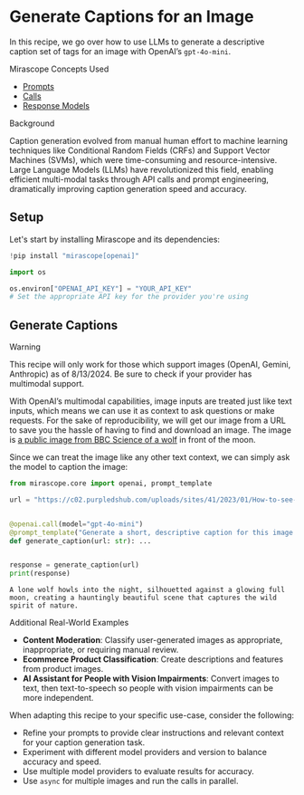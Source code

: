 # Generate Captions for an Image

In this recipe, we go over how to use LLMs to generate a descriptive caption set of tags for an image with OpenAI’s `gpt-4o-mini`.

<div class="admonition tip">
<p class="admonition-title">Mirascope Concepts Used</p>
<ul>
<li><a href="../../../learn/prompts/">Prompts</a></li>
<li><a href="../../../learn/calls/">Calls</a></li>
<li><a href="../../../learn/response_models/">Response Models</a></li>
</ul>
</div>

<div class="admonition note">
<p class="admonition-title">Background</p>
<p>
Caption generation evolved from manual human effort to machine learning techniques like Conditional Random Fields (CRFs) and Support Vector Machines (SVMs), which were time-consuming and resource-intensive. Large Language Models (LLMs) have revolutionized this field, enabling efficient multi-modal tasks through API calls and prompt engineering, dramatically improving caption generation speed and accuracy.
</p>
</div>

## Setup

Let's start by installing Mirascope and its dependencies:


```python
!pip install "mirascope[openai]"
```


```python
import os

os.environ["OPENAI_API_KEY"] = "YOUR_API_KEY"
# Set the appropriate API key for the provider you're using
```

## Generate Captions

<div class="admonition warning">
<p class="admonition-title">Warning</p>
<p>
This recipe will only work for those which support images (OpenAI, Gemini, Anthropic) as of 8/13/2024. Be sure to check if your provider has multimodal support.
</p>
</div>


With OpenAI’s multimodal capabilities, image inputs are treated just like text inputs, which means we can use it as context to ask questions or make requests. For the sake of reproducibility, we will get our image from a URL to save you the hassle of having to find and download an image. The image is [a public image from BBC Science of a wolf](https://c02.purpledshub.com/uploads/sites/41/2023/01/How-to-see-the-Wolf-Moon-in-2023--4bb6bb7.jpg?w=1880&webp=1) in front of the moon.

Since we can treat the image like any other text context, we can simply ask the model to caption the image:


```python
from mirascope.core import openai, prompt_template

url = "https://c02.purpledshub.com/uploads/sites/41/2023/01/How-to-see-the-Wolf-Moon-in-2023--4bb6bb7.jpg?w=940&webp=1"


@openai.call(model="gpt-4o-mini")
@prompt_template("Generate a short, descriptive caption for this image: {url:image}")
def generate_caption(url: str): ...


response = generate_caption(url)
print(response)
```

    A lone wolf howls into the night, silhouetted against a glowing full moon, creating a hauntingly beautiful scene that captures the wild spirit of nature.


<div class="admonition tip">
<p class="admonition-title">Additional Real-World Examples</p>
<ul>
<li><b>Content Moderation</b>: Classify user-generated images as appropriate, inappropriate, or requiring manual review.</li>
<li><b>Ecommerce Product Classification</b>: Create descriptions and features from product images.</li>
<li><b>AI Assistant for People with Vision Impairments</b>: Convert images to text, then text-to-speech so people with vision impairments can be more independent.</li>
</ul>
</div>

When adapting this recipe to your specific use-case, consider the following:

- Refine your prompts to provide clear instructions and relevant context for your caption generation task.
- Experiment with different model providers and version to balance accuracy and speed.
- Use multiple model providers to evaluate results for accuracy.
- Use `async` for multiple images and run the calls in parallel.

